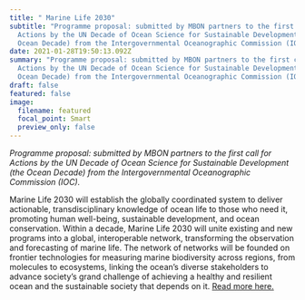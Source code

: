 ```yaml
---
title: " Marine Life 2030"
subtitle: "Programme proposal: submitted by MBON partners to the first call for
  Actions by the UN Decade of Ocean Science for Sustainable Development (the
  Ocean Decade) from the Intergovernmental Oceanographic Commission (IOC)."
date: 2021-01-28T19:50:13.092Z
summary: "Programme proposal: submitted by MBON partners to the first call for
  Actions by the UN Decade of Ocean Science for Sustainable Development (the
  Ocean Decade) from the Intergovernmental Oceanographic Commission (IOC)."
draft: false
featured: false
image:
  filename: featured
  focal_point: Smart
  preview_only: false
---
```

*Programme proposal: submitted by MBON partners to the first call for Actions by the UN Decade of Ocean Science for Sustainable Development (the Ocean Decade) from the Intergovernmental Oceanographic Commission (IOC).*

Marine Life 2030 will establish the globally coordinated system to deliver actionable, transdisciplinary knowledge of ocean life to those who need it, promoting human well-being, sustainable development, and ocean conservation. Within a decade, Marine Life 2030 will unite existing and new programs into a global, interoperable network, transforming the observation and forecasting of marine life. The network of networks will be founded on frontier technologies for measuring marine biodiversity across regions, from molecules to ecosystems, linking the ocean’s diverse stakeholders to advance society’s grand challenge of achieving a healthy and resilient ocean and the sustainable society that depends on it. [Read more here.](https://marinebon.org/assets/Marine_Life_2030_UN_Ocean_Decade_request_for_endorsement_20210115.pdf)
